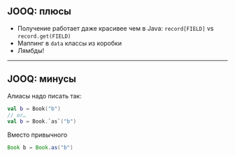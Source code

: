 ## JOOQ: плюсы

* Получение работает даже красивее чем в Java:
`record[FIELD]` vs `record.get(FIELD)`
* Маппинг в `data` классы из коробки
* Лямбды!

---

## JOOQ: минусы

Алиасы надо писать так:

```kotlin
val b = Book("b")
// or…
val b = Book.`as`("b")
```

Вместо привычного 

```java
Book b = Book.as("b")
```
